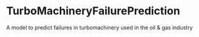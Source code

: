 # TurboMachineryFailurePrediction
A model to predict failures in turbomachinery used in the oil &amp; gas industry
